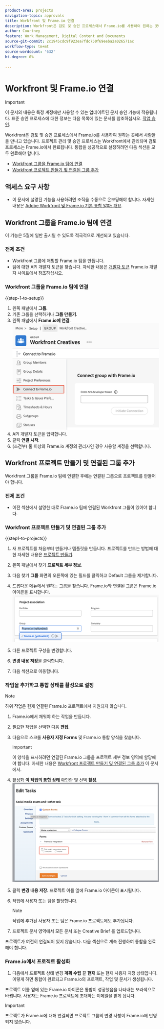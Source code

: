 ```yaml
---
product-area: projects
navigation-topic: approvals
title: Workfront 및 Frame.io 연결
description: Workfront은 검토 및 승인 프로세스에서 Frame.io를 사용하여 원하는 곳에서 사람들을 만나고 있습니다. 프로젝트 관리 및 승인 프로세스는 Workfront에서 관리되며 검토 프로세스는 Frame.io에서 수행됩니다.
author: Courtney
feature: Work Management, Digital Content and Documents
source-git-commit: 2c1945cdc9f923ea7fdc750f69eeba2a026571ac
workflow-type: tm+mt
source-wordcount: '632'
ht-degree: 0%

---
```



# Workfront 및 Frame.io 연결

>[!IMPORTANT]
>
>이 문서의 내용은 특정 계정에만 사용할 수 있는 업데이트된 문서 승인 기능에 적용됩니다. 표준 승인 프로세스에 대한 정보는 다음 목록에 있는 문서를 참조하십시오. [작업 승인](/help/quicksilver/review-and-approve-work/manage-approvals/manage-approvals.md).

Workfront은 검토 및 승인 프로세스에서 Frame.io를 사용하여 원하는 곳에서 사람들을 만나고 있습니다. 프로젝트 관리 및 승인 프로세스는 Workfront에서 관리되며 검토 프로세스는 Frame.io에서 완료됩니다. 통합을 성공적으로 설정하려면 다음 섹션을 모두 완료해야 합니다.

* [Workfront 그룹을 Frame.io 팀에 연결](#connect-a-workfront-group-to-a-frameio-team)
* [Workfront 프로젝트 만들기 및 연결된 그룹 추가](#create-a-workfront-project-and-add-a-connected-group)



## 액세스 요구 사항

* 이 문서에 설명된 기능을 사용하려면 조직을 수동으로 온보딩해야 합니다. 자세한 내용은 [Adobe Workfront 및 Frame.io 기본 통합 알파: 개요](/help/quicksilver/product-announcements/betas/frame-io-wf-integration-alpha/frame-io-wf-integration-alpha-overview.md).


## Workfront 그룹을 Frame.io 팀에 연결

이 기능은 5월에 일반 출시될 수 있도록 적극적으로 개선되고 있습니다.

### 전제 조건

* Workfront 그룹에 매핑할 Frame.io 팀을 만듭니다.
* 팀에 대한 API 개발자 토큰을 찾습니다. 자세한 내용은 [개발자 토큰](https://developer.frame.io/docs/getting-started/authentication#developer-tokens) Frame.io 개발자 사이트에서 참조하십시오.

### Workfront 그룹을 Frame.io 팀에 연결

{{step-1-to-setup}}

1. 왼쪽 패널에서 **그룹**.
1. 기존 그룹을 선택하거나 **그룹 만들기**.
1. 왼쪽 패널에서 **Frame.io에 연결**.
   ![](assets/connect-frame-group.png)
1. API 개발자 토큰을 입력합니다.
1. 클릭 **연결 시작**.
1. (조건부) 둘 이상의 Frame.io 계정의 관리자인 경우 사용할 계정을 선택합니다.

## Workfront 프로젝트 만들기 및 연결된 그룹 추가

Workfront 그룹을 Frame.io 팀에 연결한 후에는 연결된 그룹으로 프로젝트를 만들어야 합니다.

### 전제 조건

* 이전 섹션에서 설명한 대로 Frame.io 팀에 연결된 Workfront 그룹이 있어야 합니다.

### Workfront 프로젝트 만들기 및 연결된 그룹 추가

{{step1-to-projects}}

1. 새 프로젝트를 처음부터 만들거나 템플릿을 만듭니다. 프로젝트를 만드는 방법에 대한 자세한 내용은 [프로젝트 만들기](/help/quicksilver/manage-work/projects/create-projects/create-project.md).

1. 왼쪽 패널에서 찾기 **프로젝트 세부 정보**.

1. 다음 찾기 **그룹** 화면의 오른쪽에 있는 필드를 클릭하고 Default 그룹을 제거합니다.

1. 드롭다운 메뉴에서 원하는 그룹을 찾습니다. Frame.io와 연결된 그룹은 Frame.io 아이콘을 표시합니다.
   ![](assets/add-frame-group.png)

1. 다른 프로젝트 구성을 변경합니다.

1. **변경 내용 저장**&#x200B;을 클릭합니다.

1. 다음 섹션으로 이동합니다.

### 작업을 추가하고 통합 상태를 활성으로 설정

>[!NOTE]
>
>하위 작업은 현재 연결된 Frame.io 프로젝트에서 지원되지 않습니다.


1. Frame.io에서 채워야 하는 작업을 만듭니다.

1. 필요한 작업을 선택한 다음 **편집**.

1. 다음으로 스크롤 **사용자 지정 Forms** 및 Frame.io 통합 양식을 찾습니다.

   >[!IMPORTANT]
   >
   >이 양식을 표시하려면 연결된 Frame.io 그룹을 프로젝트 세부 정보 영역에 할당해야 합니다. 자세한 내용은 [Workfront 프로젝트 만들기 및 연결된 그룹 추가](#create-a-workfront-project-and-add-a-connected-group) 이 문서에서.


1. 활성화 **이 작업의 통합 상태** 확인란 및 선택 **활성**.
   ![](assets/frame-custom-form.png)

1. 클릭 **변경 내용 저장**. 프로젝트 이름 옆에 Frame.io 아이콘이 표시됩니다.

1. 작업에 사용자 또는 팀을 할당합니다.

   >[!NOTE]
   >
   >작업에 추가된 사용자 또는 팀은 Frame.io 프로젝트에도 추가됩니다.

1. 프로젝트 문서 영역에서 모든 문서 또는 Creative Brief 를 업로드합니다.

프로젝트가 여전히 연결되어 있지 않습니다. 다음 섹션으로 계속 진행하여 통합을 완료해야 합니다.

### Frame.io에서 프로젝트 활성화

1. 다음에서 프로젝트 상태 변경 **계획 수립** 끝 **현재** 또는 현재 사용자 지정 상태입니다. 이렇게 하면 통합이 완료되고 Frame.io의 프로젝트, 작업 및 문서가 생성됩니다.

프로젝트 이름 옆에 있는 Frame.io 아이콘은 통합이 성공했음을 나타내는 보라색으로 바뀝니다. 사용자는 Frame.io 프로젝트에 초대하는 이메일을 받게 됩니다.

>[!IMPORTANT]
>
>프로젝트가 Frame.io에 대해 연결되면 프로젝트 그룹의 변경 사항이 Frame.io에 반영되지 않습니다.


